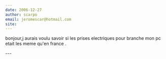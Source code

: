 ```yaml
---
date: 2006-12-27
author: scarpo
email: jeromescar@hotmail.com
site: 
---
```


<p>bonjour,j aurais voulu savoir si les prises electriques pour branche mon pc etait les meme qu'en france .</p>
---